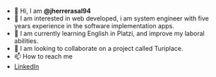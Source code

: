 - 👋 Hi, I am **@jherrerasal94**
- 👀 I am interested in web developed, i am system engineer with five years experience in the software implementation apps.
- 🌱 I am currently learning English in Platzi, and improve my laboral abilities.
- 💞️ I am looking to collaborate on a project called Turiplace.
- 📫 How to reach me
- [LinkedIn](linkedin.com/in/jesús-alberto-herrera-salas-a789b7a5)

<!---
jherrerasal94/jherrerasal94 is a ✨ special ✨ repository because its `README.md` (this file) appears on your GitHub profile.
You can click the Preview link to take a look at your changes.
--->

